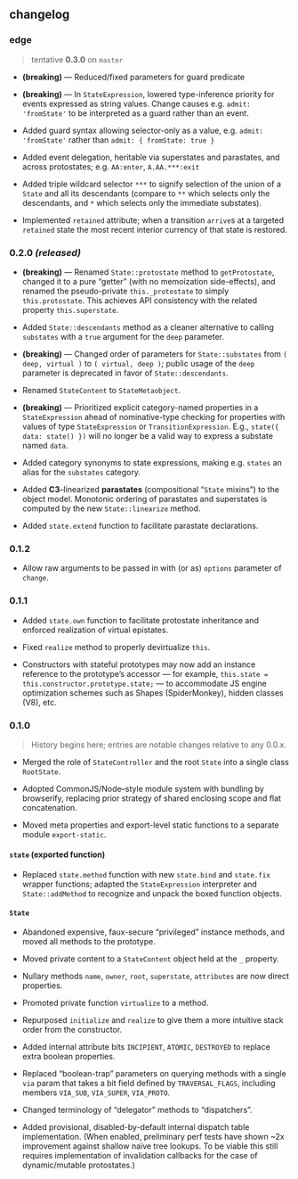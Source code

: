 ## changelog



### edge

> tentative **0.3.0** on `master`

* **(breaking)** — Reduced/fixed parameters for guard predicate

* **(breaking)** — In `StateExpression`, lowered type-inference priority for events expressed as string values. Change causes e.g. `admit: 'fromState'` to be interpreted as a guard rather than an event.

* Added guard syntax allowing selector-only as a value, e.g. `admit: 'fromState'` rather than `admit: { fromState: true }`

* Added event delegation, heritable via superstates and parastates, and across protostates; e.g. `AA:enter`, `A.AA.***:exit`

* Added triple wildcard selector `***` to signify selection of the union of a `State` and all its descendants (compare to `**` which selects only the descendants, and `*` which selects only the immediate substates).

* Implemented `retained` attribute; when a transition `arrive`s at a targeted `retained` state the most recent interior currency of that state is restored.



### 0.2.0 *(released)*

* **(breaking)** — Renamed `State::protostate` method to `getProtostate`, changed it to a pure “getter” (with no memoization side-effects), and renamed the pseudo-private `this._protostate` to simply `this.protostate`. This achieves API consistency with the related property `this.superstate`.

* Added `State::descendants` method as a cleaner alternative to calling `substates` with a `true` argument for the `deep` parameter.

* **(breaking)** — Changed order of parameters for `State::substates` from `( deep, virtual )` to `( virtual, deep )`; public usage of the `deep` parameter is deprecated in favor of `State::descendants`.

* Renamed `StateContent` to `StateMetaobject`.

* **(breaking)** — Prioritized explicit category-named properties in a `StateExpression` ahead of nominative-type checking for properties with values of type `StateExpression` or `TransitionExpression`. E.g., `state({ data: state() })` will no longer be a valid way to express a substate named `data`.

* Added category synonyms to state expressions, making e.g. `states` an alias for the `substates` category.

* Added **C3**–linearized **parastates** (compositional “`State` mixins”) to the object model. Monotonic ordering of parastates and superstates is computed by the new `State::linearize` method.

* Added `state.extend` function to facilitate parastate declarations.



### 0.1.2

* Allow raw arguments to be passed in with (or as) `options` parameter of `change`.



### 0.1.1

* Added `state.own` function to facilitate protostate inheritance and enforced realization of virtual epistates.

* Fixed `realize` method to properly devirtualize `this`.

* Constructors with stateful prototypes may now add an instance reference to the prototype’s accessor — for example, `this.state = this.constructor.prototype.state;` — to accommodate JS engine optimization schemes such as Shapes (SpiderMonkey), hidden classes (V8), etc.



### 0.1.0

> History begins here; entries are notable changes relative to any 0.0.x.

* Merged the role of `StateController` and the root `State` into a single class `RootState`.

* Adopted CommonJS/Node–style module system with bundling by browserify, replacing prior strategy of shared enclosing scope and flat concatenation.

* Moved meta properties and export-level static functions to a separate module `export-static`.


#### `state` (exported function)

* Replaced `state.method` function with new `state.bind` and `state.fix` wrapper functions; adapted the `StateExpression` interpreter and `State::addMethod` to recognize and unpack the boxed function objects.


#### `State`

* Abandoned expensive, faux-secure “privileged” instance methods, and moved all methods to the prototype.

* Moved private content to a `StateContent` object held at the `_` property.

* Nullary methods `name`, `owner`, `root`, `superstate`, `attributes` are now direct properties.

* Promoted private function `virtualize` to a method.

* Repurposed `initialize` and `realize` to give them a more intuitive stack order from the constructor.

* Added internal attribute bits `INCIPIENT`, `ATOMIC`, `DESTROYED` to replace extra boolean properties.

* Replaced “boolean-trap” parameters on querying methods with a single `via` param that takes a bit field defined by `TRAVERSAL_FLAGS`, including members `VIA_SUB`, `VIA_SUPER`, `VIA_PROTO`.

* Changed terminology of “delegator” methods to “dispatchers”.

* Added provisional, disabled-by-default internal dispatch table implementation. (When enabled, preliminary perf tests have shown ~2x improvement against shallow naïve tree lookups. To be viable this still requires implementation of invalidation callbacks for the case of dynamic/mutable protostates.)

